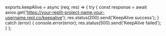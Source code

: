 
exports.keepAlive = async (req, res) => {
  try {
    const response = await axios.get('https://your-replit-project-name.your-username.repl.co/keepalive');
    res.status(200).send('KeepAlive success');
  } catch (error) {
    console.error(error);
    res.status(500).send('KeepAlive failed');
  }
};
